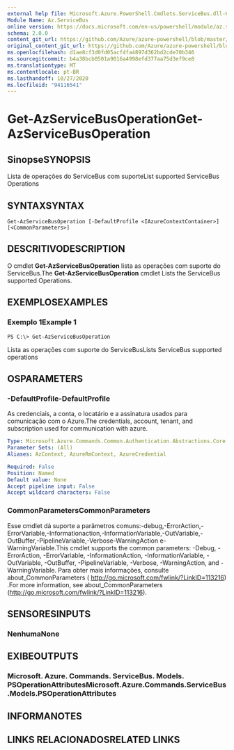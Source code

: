 ```yaml
---
external help file: Microsoft.Azure.PowerShell.Cmdlets.ServiceBus.dll-Help.xml
Module Name: Az.ServiceBus
online version: https://docs.microsoft.com/en-us/powershell/module/az.servicebus/get-azservicebusoperation
schema: 2.0.0
content_git_url: https://github.com/Azure/azure-powershell/blob/master/src/ServiceBus/ServiceBus/help/Get-AzServiceBusOperation.md
original_content_git_url: https://github.com/Azure/azure-powershell/blob/master/src/ServiceBus/ServiceBus/help/Get-AzServiceBusOperation.md
ms.openlocfilehash: d1ae8cf3d0fd05acf4fa4897d362bd2cde70b346
ms.sourcegitcommit: b4a38bcb0501a9016a4998efd377aa75d3ef9ce8
ms.translationtype: MT
ms.contentlocale: pt-BR
ms.lasthandoff: 10/27/2020
ms.locfileid: "94116541"
---
```

# <span data-ttu-id="f8098-101">Get-AzServiceBusOperation</span><span class="sxs-lookup"><span data-stu-id="f8098-101">Get-AzServiceBusOperation</span></span>

## <span data-ttu-id="f8098-102">Sinopse</span><span class="sxs-lookup"><span data-stu-id="f8098-102">SYNOPSIS</span></span>
<span data-ttu-id="f8098-103">Lista de operações do ServiceBus com suporte</span><span class="sxs-lookup"><span data-stu-id="f8098-103">List supported ServiceBus Operations</span></span>

## <span data-ttu-id="f8098-104">SYNTAX</span><span class="sxs-lookup"><span data-stu-id="f8098-104">SYNTAX</span></span>

```
Get-AzServiceBusOperation [-DefaultProfile <IAzureContextContainer>] [<CommonParameters>]
```

## <span data-ttu-id="f8098-105">DESCRITIVO</span><span class="sxs-lookup"><span data-stu-id="f8098-105">DESCRIPTION</span></span>
<span data-ttu-id="f8098-106">O cmdlet **Get-AzServiceBusOperation** lista as operações com suporte do ServiceBus.</span><span class="sxs-lookup"><span data-stu-id="f8098-106">The **Get-AzServiceBusOperation** cmdlet Lists the ServiceBus supported Operations.</span></span>

## <span data-ttu-id="f8098-107">EXEMPLOS</span><span class="sxs-lookup"><span data-stu-id="f8098-107">EXAMPLES</span></span>

### <span data-ttu-id="f8098-108">Exemplo 1</span><span class="sxs-lookup"><span data-stu-id="f8098-108">Example 1</span></span>
```
PS C:\> Get-AzServiceBusOperation
```

<span data-ttu-id="f8098-109">Lista as operações com suporte do ServiceBus</span><span class="sxs-lookup"><span data-stu-id="f8098-109">Lists ServiceBus supported operations</span></span>

## <span data-ttu-id="f8098-110">OS</span><span class="sxs-lookup"><span data-stu-id="f8098-110">PARAMETERS</span></span>

### <span data-ttu-id="f8098-111">-DefaultProfile</span><span class="sxs-lookup"><span data-stu-id="f8098-111">-DefaultProfile</span></span>
<span data-ttu-id="f8098-112">As credenciais, a conta, o locatário e a assinatura usados para comunicação com o Azure.</span><span class="sxs-lookup"><span data-stu-id="f8098-112">The credentials, account, tenant, and subscription used for communication with azure.</span></span>

```yaml
Type: Microsoft.Azure.Commands.Common.Authentication.Abstractions.Core.IAzureContextContainer
Parameter Sets: (All)
Aliases: AzContext, AzureRmContext, AzureCredential

Required: False
Position: Named
Default value: None
Accept pipeline input: False
Accept wildcard characters: False
```

### <span data-ttu-id="f8098-113">CommonParameters</span><span class="sxs-lookup"><span data-stu-id="f8098-113">CommonParameters</span></span>
<span data-ttu-id="f8098-114">Esse cmdlet dá suporte a parâmetros comuns:-debug,-ErrorAction,-ErrorVariable,-Informationaction,-InformationVariable,-OutVariable,-OutBuffer,-PipelineVariable,-Verbose-WarningAction e-WarningVariable.</span><span class="sxs-lookup"><span data-stu-id="f8098-114">This cmdlet supports the common parameters: -Debug, -ErrorAction, -ErrorVariable, -InformationAction, -InformationVariable, -OutVariable, -OutBuffer, -PipelineVariable, -Verbose, -WarningAction, and -WarningVariable.</span></span> <span data-ttu-id="f8098-115">Para obter mais informações, consulte about_CommonParameters ( http://go.microsoft.com/fwlink/?LinkID=113216) .</span><span class="sxs-lookup"><span data-stu-id="f8098-115">For more information, see about_CommonParameters (http://go.microsoft.com/fwlink/?LinkID=113216).</span></span>

## <span data-ttu-id="f8098-116">SENSORES</span><span class="sxs-lookup"><span data-stu-id="f8098-116">INPUTS</span></span>

### <span data-ttu-id="f8098-117">Nenhuma</span><span class="sxs-lookup"><span data-stu-id="f8098-117">None</span></span>

## <span data-ttu-id="f8098-118">EXIBE</span><span class="sxs-lookup"><span data-stu-id="f8098-118">OUTPUTS</span></span>

### <span data-ttu-id="f8098-119">Microsoft. Azure. Commands. ServiceBus. Models. PSOperationAttributes</span><span class="sxs-lookup"><span data-stu-id="f8098-119">Microsoft.Azure.Commands.ServiceBus.Models.PSOperationAttributes</span></span>

## <span data-ttu-id="f8098-120">INFORMA</span><span class="sxs-lookup"><span data-stu-id="f8098-120">NOTES</span></span>

## <span data-ttu-id="f8098-121">LINKS RELACIONADOS</span><span class="sxs-lookup"><span data-stu-id="f8098-121">RELATED LINKS</span></span>
